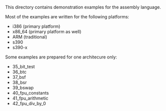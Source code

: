 This directory contains demonstration examples for the assembly language.

Most of the examples are written for the following platforms:

* i386 (primary platform)
* x86\_64 (primary platform as well)
* ARM (traditional)
* s390
* s390-x

Some examples are prepared for one architecure only:
* 35\_bit\_test
* 36\_btc
* 37\_bsf
* 38\_bsr
* 39\_bswap
* 40\_fpu\_constants
* 41\_fpu\_arithmetic
* 42\_fpu\_div\_by\_0

